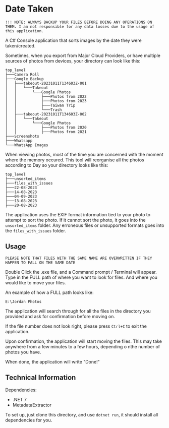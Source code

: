 # Date Taken

```
!!! NOTE: ALWAYS BACKUP YOUR FILES BEFORE DOING ANY OPERATIONS ON THEM. I am not responsible for any data losses due to the usage of this application. 
```

A C# Console application that sorts images by the date they were taken/created.

Sometimes, when you export from Major Cloud Providers, or have multiple sources of photos from devices, your directory can look like this:

```
top_level
├───Camera Roll
├───Google Backup
│   ├───takeout-20231011T134603Z-001
│   │   └───Takeout
│   │       └───Google Photos
│   │           ├───Photos from 2022
│   │           ├───Photos from 2023
│   │           ├───Taiwan Trip 
│   │           └───Trash
│   ├───takeout-20231011T134603Z-002
│   │   └───Takeout
│   │       └───Google Photos
│   │           ├───Photos from 2020
│   │           ├───Photos from 2021
├───Screenshots
├───Whatsapp
└───WhatsApp Images
```

When viewing photos, most of the time you are concerned with the moment where the memory occured. This tool will reorganise all the photos according to Day so your directory looks like this:

```
top_level
├───unsorted_items
├───files_with_issues
├───22-08-2023
├───14-08-2023
├───04-09-2023
├───13-08-2023
├───20-08-2023
```

The application uses the EXIF format information tied to your photo to attempt to sort the photo. If it cannot sort the photo, it goes into the `unsorted_items` folder. Any erroneous files or unsupported formats goes into the `files_with_issues` folder.

## Usage

```
PLEASE NOTE THAT FILES WITH THE SAME NAME ARE OVERWRITTEN IF THEY HAPPEN TO FALL ON THE SAME DATE
```

Double Click the .exe file, and a Command prompt / Terminal will appear. Type in the FULL path of where you want to look for files. And where you would like to move your files. 

An example of how a FULL path looks like: 

`E:\Jordan Photos`

The application will search through for all the files in the directory you provided and ask for confirmation before moving on. 

If the file number does not look right, please press `Ctrl+C` to exit the application.

Upon confirmation, the application will start moving the files. This may take anywhere from a few minutes to a few hours, depending o nthe number of photos you have.

When done, the application will write "Done!"

## Technical Information

Dependencies: 

- .NET 7
- MetadataExtractor

To set up, just clone this directory, and use `dotnet run`, it should install all dependencies for you.